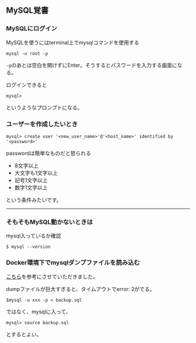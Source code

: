 ## MySQL覚書

### MySQLにログイン

MySQLを使うにはterminal上でmysqlコマンドを使用する

```
mysql -u root -p
```
`-p`のあとは空白を開けずにEnter。そうするとパスワードを入力する画面になる。

ログインできると
```
mysql>

```
というようなプロンプトになる。

### ユーザーを作成したいとき

```
mysql> create user '<new_user_name>'@'<host_name>' identified by '<password>'
```

passwordは簡単なものだと怒られる

- 8文字以上
- 大文字も1文字以上
- 記号1文字以上
- 数字1文字以上

という条件みたいです。

---
### そもそもMySQL動かないときは

mysql入っているか確認

```
$ mysql --version
```

### Docker環境下でmysqlダンプファイルを読み込む

[こちら](https://jablogs.com/detail/31379)を参考にさせていただきました。

dumpファイルが巨大すぎると、タイムアウトでerror: 2がでる。

```
$mysql -u xxx -p < backup.sql
```
ではなく、mysqlに入って、

```
mysql> source backup.sql
```
とするとよい。


